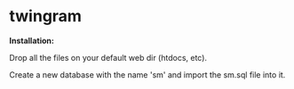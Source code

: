 # twingram

<b>Installation:</b>

Drop all the files on your default web dir (htdocs, etc).

Create a new database with the name 'sm' and import the sm.sql file into it.
